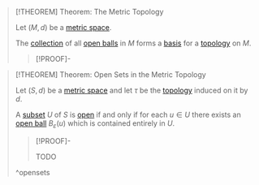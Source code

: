 >[!THEOREM] Theorem: The Metric Topology
>
>Let $(M,d)$ be a [metric space](Metric%20Space.md).
>
>The [collection](../../../Set%20Theory/Collections/Collection.md) of all [open balls](Open%20Ball.md) in $M$ forms a [basis](../Bases/Base%20for%20a%20Topology.md) for a [topology](../Topology.md) on $M$.
>
>>[!PROOF]-
>>
>>
>>
>
>

>[!THEOREM] Theorem: Open Sets in the Metric Topology
>
>Let $(S,d)$ be a [metric space](Metric%20Space.md) and let $\tau$ be the [topology](The%20Metric%20Topology.md) induced on it by $d$.
>
>A [subset](../../../Set%20Theory/Subset.md) $U$ of $S$ is [open](../Open%20Sets/Open%20Subset.md) if and only if for each $u \in U$ there exists an [open ball](Open%20Ball.md) $B_\varepsilon (u)$ which is contained entirely in $U$.
>
>>[!PROOF]-
>>
>>TODO
>>
>
>^opensets
>